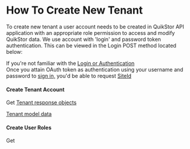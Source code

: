 # How To Create New Tenant

To create new tenant a user account needs to be created in QuikStor API application with an appropriate role permission to access and modify QuikStor data. We use account with 'login' and password token authentication. This can be viewed in the Login POST method located below:


If you're not familiar with the [Login or Authentication](https://quikstor.stoplight.io/docs/quikstor-thirdparty-access/docs/Authentication.md)  
Once you attain OAuth token as authentication using your username and password to [sign in,](https://quikstor.stoplight.io/docs/quikstor-thirdparty-access/reference/ThirdParty.v1.json/paths/~1login/post)
you'd be able to request [SiteId](https://quikstor.stoplight.io/docs/quikstor-thirdparty-access/reference/ThirdParty.v1.json/paths/~1api~1%3Cpartner-name%3E~1getsites/get) 



#### Create Tenant Account

Get [Tenant response objects](https://quikstor.stoplight.io/docs/quikstor-thirdparty-access/reference/ThirdParty.v1.json/paths/~1api~1%3Cpartner-name%3E~1gettenants/get)

[Tenant model data](https://quikstor.stoplight.io/docs/quikstor-thirdparty-access/reference/ThirdParty.v1.json/components/schemas/Tenant)

#### Create User Roles

Get